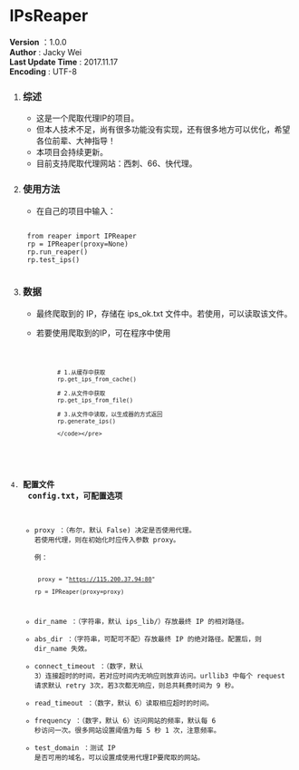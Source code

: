 # IPsReaper

__Version__ ：1.0.0  
__Author__ : Jacky Wei  
__Last Update Time__ : 2017.11.17  
__Encoding__ : UTF-8</br>


1. ### 综述
    * 这是一个爬取代理IP的项目。  
    * 但本人技术不足，尚有很多功能没有实现，还有很多地方可以优化，希望各位前辈、大神指导！  
    * 本项目会持续更新。  
    * 目前支持爬取代理网站：西刺、66、快代理。

2. ### 使用方法
    * 在自己的项目中输入：  
    <pre><code>
    from reaper import IPReaper
    rp = IPReaper(proxy=None)
    rp.run_reaper()
    rp.test_ips()
    </code></pre>

3. ### 数据
    * 最终爬取到的 IP，存储在 ips_ok.txt 文件中。若使用，可以读取该文件。
    * 若要使用爬取到的IP，可在程序中使用
                <pre><code>
                
                # 1.从缓存中获取
                rp.get_ips_from_cache()
                
                # 2.从文件中获取
                rp.get_ips_from_file()
                
                # 3.从文件中读取，以生成器的方式返回
                rp.generate_ips()
                
                </code></pre>
4. ### 配置文件  **config.txt，可配置选项**

    * proxy ：（布尔，默认 False) 决定是否使用代理。  
                若使用代理，则在初始化时应传入参数 proxy。  
                例：  
                <pre><code>
                proxy = "https://115.200.37.94:80"  
                rp = IPReaper(proxy=proxy)  
                </code></pre>
    * dir_name ：（字符串，默认 ips_lib/）存放最终 IP 的相对路径。  
    * abs_dir ：（字符串，可配可不配）存放最终 IP 的绝对路径。配置后，则 dir_name 失效。  
    * connect_timeout ：（数字，默认 3）连接超时的时间，若对应时间内无响应则放弃访问。urllib3 中每个 request 请求默认 retry 3次，若3次都无响应，则总共耗费时间为 9 秒。
    * read_timeout ：（数字，默认 6）读取相应超时的时间。
    * frequency ：（数字，默认 6）访问网站的频率，默认每 6 秒访问一次。很多网站设置阈值为每 5 秒 1 次，注意频率。  
    * test_domain ：测试 IP 是否可用的域名，可以设置成使用代理IP要爬取的网站。